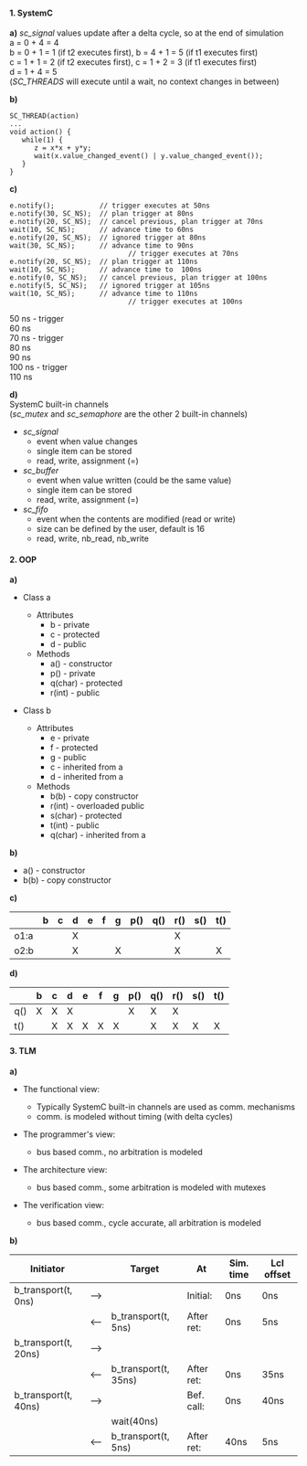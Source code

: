 #### 1. SystemC
**a)**
*sc\_signal* values update after a delta cycle, so at the end
of simulation  
a = 0 + 4 = 4  
b = 0 + 1 = 1 (if t2 executes first), b = 4 + 1 = 5 (if t1 executes first)  
c = 1 + 1 = 2 (if t2 executes first), c = 1 + 2 = 3 (if t1 executes first)  
d = 1 + 4 = 5  
(*SC\_THREADS* will execute until a wait, no context changes in between)

**b)**
```
SC_THREAD(action)
...
void action() {
   while(1) {
      z = x*x + y*y;
      wait(x.value_changed_event() | y.value_changed_event());
   }
}
```

**c)**
```
e.notify();           // trigger executes at 50ns
e.notify(30, SC_NS);  // plan trigger at 80ns
e.notify(20, SC_NS);  // cancel previous, plan trigger at 70ns
wait(10, SC_NS);      // advance time to 60ns
e.notify(20, SC_NS);  // ignored trigger at 80ns
wait(30, SC_NS);      // advance time to 90ns
							 // trigger executes at 70ns
e.notify(20, SC_NS);  // plan trigger at 110ns
wait(10, SC_NS);      // advance time to  100ns
e.notify(0, SC_NS);   // cancel previous, plan trigger at 100ns
e.notify(5, SC_NS);   // ignored trigger at 105ns
wait(10, SC_NS);      // advance time to 110ns
							 // trigger executes at 100ns
```

50  ns - trigger  
60  ns  
70  ns - trigger  
80  ns  
90  ns  
100 ns - trigger  
110 ns

**d)**  
SystemC built-in channels  
(*sc\_mutex* and *sc\_semaphore* are the other 2 built-in channels)

- *sc\_signal*
	- event when value changes
	- single item can be stored
	- read, write, assignment (=)
- *sc\_buffer*  
	- event when value written (could be the same value)
	- single item can be stored
	- read, write, assignment (=)
- *sc\_fifo*  
	- event when the contents are modified (read or write)
	- size can be defined by the user, default is 16
	- read, write, nb\_read, nb\_write

#### 2. OOP
**a)**

- Class a
	- Attributes
		- b \- private
		- c \- protected
		- d \- public
	- Methods
		- a() \- constructor
		- p() \- private 
		- q(char) \- protected
		- r(int) \- public

- Class b
	- Attributes
		- e \- private
		- f \- protected
		- g \- public
		- c \- inherited from a
		- d \- inherited from a
	- Methods
		- b(b) \- copy constructor
		- r(int) \- overloaded public
		- s(char) \- protected
		- t(int) \- public
		- q(char) \- inherited from a

**b)**

- a() \- constructor
- b(b) \- copy constructor

**c)**

|      | b   | c   | d   | e   | f   | g   | p() | q() | r() | s() | t() |
| ---  | --- | --- | --- | --- | --- | --- | --- | --- | --- | --- | --- |
| o1:a |     |     | X   |     |     |     |     |     | X   |     |     |
| o2:b |     |     | X   |     |     | X   |     |     | X   |     | X   |

**d)**

|      | b   | c   | d   | e   | f   | g   | p() | q() | r() | s() | t() |
| ---  | --- | --- | --- | --- | --- | --- | --- | --- | --- | --- | --- |
| q()  | X   | X   | X   |     |     |     | X   | X   | X   |     |     |
| t()  |     | X   | X   | X   | X   | X   |     | X   | X   | X   | X   |


#### 3. TLM

**a)**
- The functional view:
	- Typically SystemC built-in channels are used as comm. mechanisms
	- comm. is modeled without timing (with delta cycles)

- The programmer's view:
	- bus based comm., no arbitration is modeled

- The architecture view:
	- bus based comm., some arbitration is modeled with mutexes

- The verification view:
	- bus based comm., cycle accurate, all arbitration is modeled

**b)**  

| Initiator             |     | Target                | At         | Sim. time | Lcl offset |
| ---                   | --- | ---                   | ---        | ---       | ---        |
| b\_transport(t, 0ns)  | --> |                       | Initial:   | 0ns       | 0ns        |
|                       | <-- | b\_transport(t, 5ns)  | After ret: | 0ns       | 5ns        |
| b\_transport(t, 20ns) | --> |                       |            |           |            |
|                       | <-- | b\_transport(t, 35ns) | After ret: | 0ns       | 35ns       |
| b\_transport(t, 40ns) | --> |                       | Bef. call: | 0ns       | 40ns       |
|                       |     | wait(40ns)            |            |           |            |
|                       | <-- | b\_transport(t, 5ns)  | After ret: | 40ns      | 5ns        |

